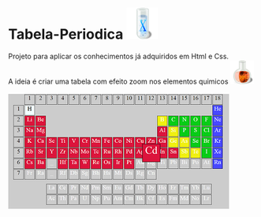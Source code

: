 # Tabela-Periodica ![icone](https://github.com/Riquecelo/Tabela-Periodica/blob/master/OSX_25963.png)
 Projeto para aplicar os conhecimentos já adquiridos em Html e Css.<br>
 A ideia é criar uma tabela com efeito zoom nos elementos quimicos     ![icone](https://github.com/Riquecelo/Tabela-Periodica/blob/master/Prefs_25961.png)
 
![imagem da tabela](https://github.com/Riquecelo/Tabela-Periodica/blob/master/Tabela%20Pari%C3%B3dica.PNG)
